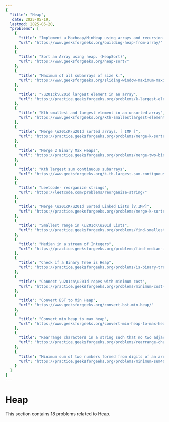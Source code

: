 ```yaml
---
{
  "title": "Heap",
   date: 2025-05-19,
  lastmod: 2025-05-20,
  "problems": [
    {
      "title": "Implement a Maxheap/MinHeap using arrays and recursion.",
      "url": "https://www.geeksforgeeks.org/building-heap-from-array/"
    },
    {
      "title": "Sort an Array using heap. (HeapSort)",
      "url": "https://www.geeksforgeeks.org/heap-sort/"
    },
    {
      "title": "Maximum of all subarrays of size k.",
      "url": "https://www.geeksforgeeks.org/sliding-window-maximum-maximum-of-all-subarrays-of-size-k/"
    },
    {
      "title": "\u201ck\u201d largest element in an array",
      "url": "https://practice.geeksforgeeks.org/problems/k-largest-elements4206/1"
    },
    {
      "title": "Kth smallest and largest element in an unsorted array",
      "url": "https://www.geeksforgeeks.org/kth-smallestlargest-element-unsorted-array/"
    },
    {
      "title": "Merge \u201cK\u201d sorted arrays. [ IMP ]",
      "url": "https://practice.geeksforgeeks.org/problems/merge-k-sorted-arrays/1"
    },
    {
      "title": "Merge 2 Binary Max Heaps",
      "url": "https://practice.geeksforgeeks.org/problems/merge-two-binary-max-heap/0"
    },
    {
      "title": "Kth largest sum continuous subarrays",
      "url": "https://www.geeksforgeeks.org/k-th-largest-sum-contiguous-subarray/"
    },
    {
      "title": "Leetcode- reorganize strings",
      "url": "https://leetcode.com/problems/reorganize-string/"
    },
    {
      "title": "Merge \u201cK\u201d Sorted Linked Lists [V.IMP]",
      "url": "https://practice.geeksforgeeks.org/problems/merge-k-sorted-linked-lists/1"
    },
    {
      "title": "Smallest range in \u201cK\u201d Lists",
      "url": "https://practice.geeksforgeeks.org/problems/find-smallest-range-containing-elements-from-k-lists/1"
    },
    {
      "title": "Median in a stream of Integers",
      "url": "https://practice.geeksforgeeks.org/problems/find-median-in-a-stream/0"
    },
    {
      "title": "Check if a Binary Tree is Heap",
      "url": "https://practice.geeksforgeeks.org/problems/is-binary-tree-heap/1"
    },
    {
      "title": "Connect \u201cn\u201d ropes with minimum cost",
      "url": "https://practice.geeksforgeeks.org/problems/minimum-cost-of-ropes/0"
    },
    {
      "title": "Convert BST to Min Heap",
      "url": "https://www.geeksforgeeks.org/convert-bst-min-heap/"
    },
    {
      "title": "Convert min heap to max heap",
      "url": "https://www.geeksforgeeks.org/convert-min-heap-to-max-heap/"
    },
    {
      "title": "Rearrange characters in a string such that no two adjacent are same.",
      "url": "https://practice.geeksforgeeks.org/problems/rearrange-characters/0"
    },
    {
      "title": "Minimum sum of two numbers formed from digits of an array",
      "url": "https://practice.geeksforgeeks.org/problems/minimum-sum4058/1"
    }
  ]
}
---
```

# Heap

This section contains 18 problems related to Heap.
